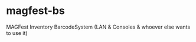 # magfest-bs
MAGFest Inventory BarcodeSystem (LAN &amp; Consoles &amp; whoever else wants to use it)
